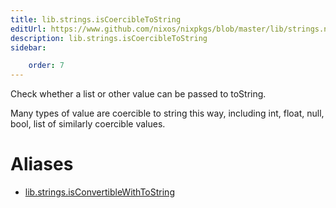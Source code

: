 ```yaml
---
title: lib.strings.isCoercibleToString
editUrl: https://www.github.com/nixos/nixpkgs/blob/master/lib/strings.nix#L1272C31
description: lib.strings.isCoercibleToString
sidebar:

    order: 7
---
```


Check whether a list or other value can be passed to toString.

Many types of value are coercible to string this way, including int, float,
null, bool, list of similarly coercible values.


# Aliases

- [lib.strings.isConvertibleWithToString](reference/lib/strings/lib-strings-isConvertibleWithToString)


